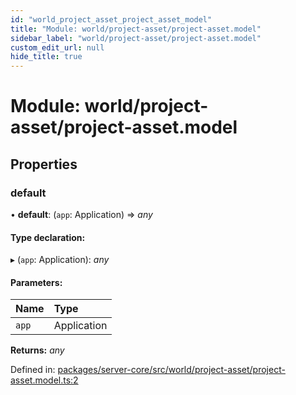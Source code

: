 ```yaml
---
id: "world_project_asset_project_asset_model"
title: "Module: world/project-asset/project-asset.model"
sidebar_label: "world/project-asset/project-asset.model"
custom_edit_url: null
hide_title: true
---
```


# Module: world/project-asset/project-asset.model

## Properties

### default

• **default**: (`app`: Application) => *any*

#### Type declaration:

▸ (`app`: Application): *any*

#### Parameters:

Name | Type |
:------ | :------ |
`app` | Application |

**Returns:** *any*

Defined in: [packages/server-core/src/world/project-asset/project-asset.model.ts:2](https://github.com/xr3ngine/xr3ngine/blob/673ad6a5f/packages/server-core/src/world/project-asset/project-asset.model.ts#L2)
